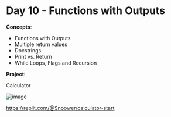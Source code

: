 # Day 10 - Functions with Outputs

**Concepts**:
- Functions with Outputs
- Multiple return values
- Docstrings
- Print vs. Return
- While Loops, Flags and Recursion

**Project**:

Calculator

![image](https://github.com/Snoower/100-days-of-code-python/assets/56703794/80e05a56-e82d-4a40-afe5-9e7d72edf881)

https://replit.com/@Snoower/calculator-start

